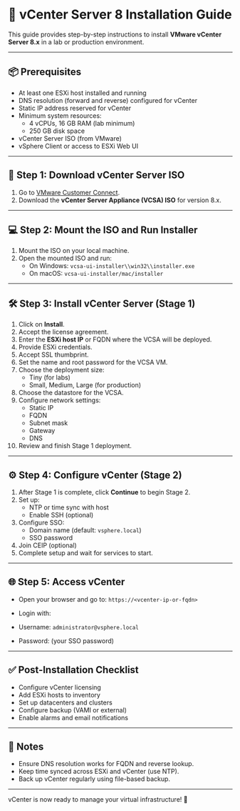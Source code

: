 # 🧠 vCenter Server 8 Installation Guide

This guide provides step-by-step instructions to install **VMware vCenter Server 8.x** in a lab or production environment.

---

## 📦 Prerequisites

- At least one ESXi host installed and running
- DNS resolution (forward and reverse) configured for vCenter
- Static IP address reserved for vCenter
- Minimum system resources:
  - 4 vCPUs, 16 GB RAM (lab minimum)
  - 250 GB disk space
- vCenter Server ISO (from VMware)
- vSphere Client or access to ESXi Web UI

---

## 🚀 Step 1: Download vCenter Server ISO

1. Go to [VMware Customer Connect](https://customerconnect.vmware.com).
2. Download the **vCenter Server Appliance (VCSA) ISO** for version 8.x.

---

## 💻 Step 2: Mount the ISO and Run Installer

1. Mount the ISO on your local machine.
2. Open the mounted ISO and run:
   - On Windows: `vcsa-ui-installer\\win32\\installer.exe`
   - On macOS: `vcsa-ui-installer/mac/installer`

---

## 🛠 Step 3: Install vCenter Server (Stage 1)

1. Click on **Install**.
2. Accept the license agreement.
3. Enter the **ESXi host IP** or FQDN where the VCSA will be deployed.
4. Provide ESXi credentials.
5. Accept SSL thumbprint.
6. Set the name and root password for the VCSA VM.
7. Choose the deployment size:
   - Tiny (for labs)
   - Small, Medium, Large (for production)
8. Choose the datastore for the VCSA.
9. Configure network settings:
   - Static IP
   - FQDN
   - Subnet mask
   - Gateway
   - DNS
10. Review and finish Stage 1 deployment.

---

## ⚙️ Step 4: Configure vCenter (Stage 2)

1. After Stage 1 is complete, click **Continue** to begin Stage 2.
2. Set up:
   - NTP or time sync with host
   - Enable SSH (optional)
3. Configure SSO:
   - Domain name (default: `vsphere.local`)
   - SSO password
4. Join CEIP (optional)
5. Complete setup and wait for services to start.

---

## 🌐 Step 5: Access vCenter

- Open your browser and go to: `https://<vcenter-ip-or-fqdn>`

- Login with:
- Username: `administrator@vsphere.local`
- Password: (your SSO password)

---

## ✅ Post-Installation Checklist

- Configure vCenter licensing
- Add ESXi hosts to inventory
- Set up datacenters and clusters
- Configure backup (VAMI or external)
- Enable alarms and email notifications

---

## 📝 Notes

- Ensure DNS resolution works for FQDN and reverse lookup.
- Keep time synced across ESXi and vCenter (use NTP).
- Back up vCenter regularly using file-based backup.

---

vCenter is now ready to manage your virtual infrastructure! 🎉

